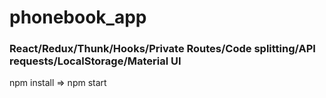 # phonebook_app

### React/Redux/Thunk/Hooks/Private Routes/Code splitting/API requests/LocalStorage/Material UI
npm install => 
npm start
